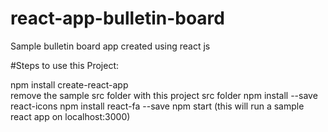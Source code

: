 # react-app-bulletin-board
Sample bulletin board app created using react js

#Steps to use this Project:

npm install create-react-app   
remove the sample src folder with this project src folder
npm install --save react-icons
npm install react-fa --save
npm start       (this will run a sample react app on localhost:3000)
